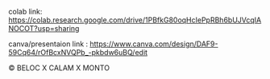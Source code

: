 colab link: https://colab.research.google.com/drive/1PBfkG80oqHcIePpRBh6bUJVcqIANOCOT?usp=sharing

canva/presentaion link : https://www.canva.com/design/DAF9-59Cq64/rOfBcxNVQPb_-pkbdw6uBQ/edit


© BELOC X CALAM X MONTO
